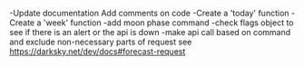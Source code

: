 -Update documentation
	Add comments on code
-Create a 'today' function
-Create a 'week' function
-add moon phase command
-check flags object to see if there is an alert or the api is down
-make api call based on command and exclude non-necessary parts of request
	see https://darksky.net/dev/docs#forecast-request